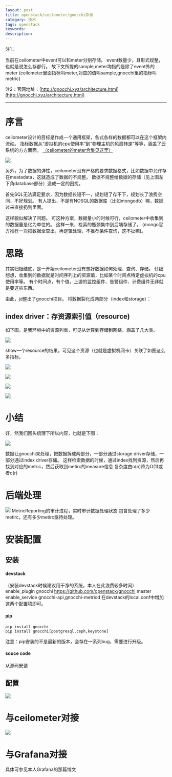 ```yaml
---
layout: post
title: openstack/ceilometer/gnocchi杂谈
category: 技术
tags: openstack
keywords: 
description: 
---
```


注1：

当前在ceilometer中event可以和meter分别存储。
event数量少，且形式规整，也就是说怎么存都行。
故下文所提的sample,meter均指的是除了event外的meter
(ceilometer里面指标叫meter,对应的值叫sample,gnocchi里的指标叫metric)

注2：官网地址：[http://gnocchi.xyz/architecture.html](http://gnocchi.xyz/architecture.html)

------------------------------------------------------------

# 序言 #

ceilometer设计的目标是作成一个通用框架，各式各样的数据都可以在这个框架内流动。
指标数据从“虚拟机的cpu使用率”到“物理主机的风扇转速”等等，涵盖了云系统的方方面面。
[（ceilometer的meter合集见这里）](http://docs.openstack.org/admin-guide-cloud/telemetry-measurements.html)

![](http://i.imgur.com/EZ82GKJ.png)

另外，为了数据的弹性，ceilometer没有严格的要求数据格式，比如数据中允许存在meatadata，这就造成了数据的不规整。
数据不规整给数据的存储（见上图左下角database部分）造成一定的困扰。

首先SQL无法满足要求，因为数据长短不一，规划短了存不下，规划长了浪费空间，不好规划。
有人提出，不是有NOSQL的数据库（比如mongodb）嘛，数据过来直接扔到里面。

这样貌似解决了问题。
可这种方案，数据量小的时候可行，ceilometer中收集到的数据量是亿为单位的。
这样一来，检索的瓶颈集中到后端存储了。
(mongo官方推荐一次把数据全查出，再逻辑处理，不推荐条件查询，这不扯嘛)。

# 思路 #

其实归根结底，是一开始ceilometer没有想好数据如何处理、查询、存储。
仔细想想，收集到的数据就是时间序列上的资源值，比如某个时间点特定虚拟机的cpu使用率等。
有个时间点，有个值，上游的监控组件、告警组件、计费组件无非就是要这些东西。

由此，jd整出了gnocchi项目。
将数据裂化成两部分（index和storage）：

## index driver：存资源索引值（resource) ##

如下图，是我环境中的资源列表，可见从计算到存储到网络，涵盖了几大类。

![](http://i.imgur.com/0hdVwuw.png)

show一个resource的结果，可见这个资源（也就是虚拟机网卡）关联了如图这么多指标。

![](http://i.imgur.com/4vRbfx5.png)

![](http://i.imgur.com/Ci9gdjh.png)

![](http://i.imgur.com/yPArmco.png)

![](http://i.imgur.com/M3JVIm3.png)

# 小结 #

好，然我们回头梳理下所以内容，也就是下图：

![](http://i.imgur.com/i8VrRHR.png)

数据让gnocchi来处理，把数据拆成两部分，一部分通过storage driver存储，一部分通过index driver存储。
这样检索数据的时候，通过index找到资源，然后再找到对应的metric，然后获取到metirc的measure信息
复杂度由o(n)降为O(1)或者o(r)

# 后端处理 #

![](http://i.imgur.com/MXg2sYQ.png)
MetricReporting的审计进程，实时审计数据处理状态
包含处理了多少metirc，还有多少metirc亟待处理。


# 安装配置 #

## 安装 ##

#### devstack ####

（安装devstack时候建议用干净的系统，本人在此浪费较多时间）
enable_plugin gnocchi https://github.com/openstack/gnocchi master
enable_service gnocchi-api,gnocchi-metricd
在devstack的local.conf中增加这两个配置项即可。

#### pip ####

    pip install gnocchi
    pip install gnocchi[postgresql,ceph,keystone]

注意：pip安装的不是最新的版本，会存在一系列bug，需要进行升级。

#### souce code ####

从源码安装

## 配置 ##

![](http://i.imgur.com/FW8TeZj.png)

# 与ceilometer对接 #

![](http://i.imgur.com/Z7YCSj5.png)

# 与Grafana对接 #

具体可参见本人Grafana的那篇博文


